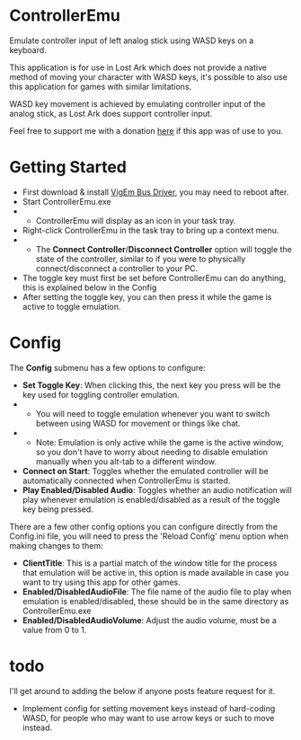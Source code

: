 # ControllerEmu
Emulate controller input of left analog stick using WASD keys on a keyboard.

This application is for use in Lost Ark which does not provide a native method of moving your character with WASD keys, it's possible to also use this application for games with similar limitations.

WASD key movement is achieved by emulating controller input of the analog stick, as Lost Ark does support controller input.

Feel free to support me with a donation [here](https://streamlabs.com/primpri) if this app was of use to you.

# Getting Started
- First download & install [VigEm Bus Driver](https://github.com/ViGEm/ViGEmBus/releases/tag/setup-v1.17.333), you may need to reboot after.
- Start ControllerEmu.exe
- - ControllerEmu will display as an icon in your task tray.
- Right-click ControllerEmu in the task tray to bring up a context menu.
- - The **Connect Controller**/**Disconnect Controller** option will toggle the state of the controller, similar to if you were to physically connect/disconnect a controller to your PC.
- The toggle key must first be set before ControllerEmu can do anything, this is explained below in the Config
- After setting the toggle key, you can then press it while the game is active to toggle emulation.

# Config
The **Config** submenu has a few options to configure:
- **Set Toggle Key**: When clicking this, the next key you press will be the key used for toggling controller emulation.
- - You will need to toggle emulation whenever you want to switch between using WASD for movement or things like chat.
- - Note: Emulation is only active while the game is the active window, so you don't have to worry about needing to disable emulation manually when you alt-tab to a different window.
- **Connect on Start**: Toggles whether the emulated controller will be automatically connected when ControllerEmu is started.
- **Play Enabled/Disabled Audio**: Toggles whether an audio notification will play whenever emulation is enabled/disabled as a result of the toggle key being pressed.

There are a few other config options you can configure directly from the Config.ini file, you will need to press the 'Reload Config' menu option when making changes to them:
- **ClientTitle**: This is a partial match of the window title for the process that emulation will be active in, this option is made available in case you want to try using this app for other games.
- **Enabled/DisabledAudioFile**: The file name of the audio file to play when emulation is enabled/disabled, these should be in the same directory as ControllerEmu.exe
- **Enabled/DisabledAudioVolume**: Adjust the audio volume, must be a value from 0 to 1.

# todo
I'll get around to adding the below if anyone posts feature request for it.
- Implement config for setting movement keys instead of hard-coding WASD, for people who may want to use arrow keys or such to move instead.
